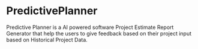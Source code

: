 # PredictivePlanner
Predictive Planner is a AI powered software Project Estimate Report Generator that help the users to give feedback based on their project input based on Historical Project Data.
